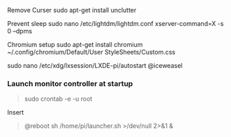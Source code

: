 Remove Curser
sudo apt-get install unclutter

Prevent sleep
sudo nano /etc/lightdm/lightdm.conf
xserver-command=X -s 0 –dpms

Chromium setup
sudo apt-get install chromium 
~/.config/chromium/Default/User StyleSheets/Custom.css

sudo nano /etc/xdg/lxsession/LXDE-pi/autostart
@iceweasel



### Launch monitor controller at startup

> sudo crontab -e -u root

Insert 

> @reboot sh /home/pi/launcher.sh >/dev/null 2>&1 &
